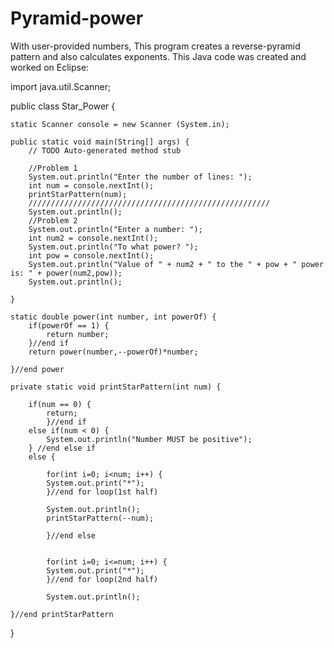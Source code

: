 # Pyramid-power
With user-provided numbers, This program creates a reverse-pyramid pattern and also calculates exponents.
This Java code was created and worked on Eclipse:



import java.util.Scanner;

public class Star_Power {
	
	static Scanner console = new Scanner (System.in);

	public static void main(String[] args) {
		// TODO Auto-generated method stub

		//Problem 1
		System.out.println("Enter the number of lines: ");
		int num = console.nextInt();
		printStarPattern(num);
		//////////////////////////////////////////////////////
		System.out.println();
		//Problem 2
		System.out.println("Enter a number: ");	
		int num2 = console.nextInt();
		System.out.println("To what power? ");	
		int pow = console.nextInt();
		System.out.println("Value of " + num2 + " to the " + pow + " power is: " + power(num2,pow));
		System.out.println();

	}
	
	static double power(int number, int powerOf) {
		if(powerOf == 1) {
			return number;
		}//end if
		return power(number,--powerOf)*number;
		
	}//end power

	private static void printStarPattern(int num) {
		
		if(num == 0) {
			return;	
			}//end if
		else if(num < 0) {
			System.out.println("Number MUST be positive");
		} //end else if
		else {
			
			for(int i=0; i<num; i++) {
			System.out.print("*");
			}//end for loop(1st half)
	
			System.out.println();
			printStarPattern(--num);
			
			}//end else
		
		
			for(int i=0; i<=num; i++) {
			System.out.print("*");
			}//end for loop(2nd half)
				
			System.out.println();
	
	}//end printStarPattern

	

}
